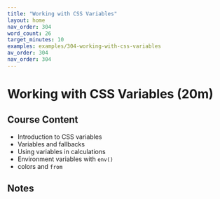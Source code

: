 ```yaml
---
title: "Working with CSS Variables"
layout: home
nav_order: 304
word_count: 26
target_minutes: 10
examples: examples/304-working-with-css-variables
av_order: 304
nav_order: 304
---
```

# Working with CSS Variables (20m)

## Course Content

- Introduction to CSS variables
- Variables and fallbacks
- Using variables in calculations
- Environment variables with `env()`
- colors and `from`

## Notes













